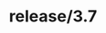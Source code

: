 ---
title: "release/3.7"
description: >
  release/3.7 CHANGELOG 汇总，最近发布版本: v3.7.9 , 时间: 2021-11-01
weight: -37
---